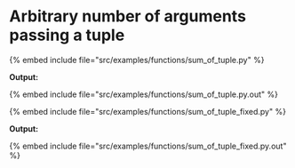 # Arbitrary number of arguments passing a  tuple


{% embed include file="src/examples/functions/sum_of_tuple.py" %}

**Output:**

{% embed include file="src/examples/functions/sum_of_tuple.py.out" %}

{% embed include file="src/examples/functions/sum_of_tuple_fixed.py" %}

**Output:**

{% embed include file="src/examples/functions/sum_of_tuple_fixed.py.out" %}




